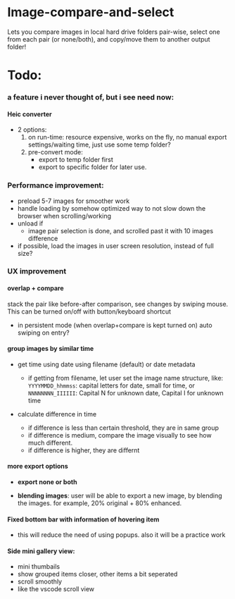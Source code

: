 # Image-compare-and-select

Lets you compare images in local hard drive folders pair-wise, select one from each pair (or none/both), and copy/move them to another output folder!

# Todo:

### a feature i never thought of, but i see need now:

#### Heic converter

- 2 options:
  1. on run-time: resource expensive, works on the fly, no manual export settings/waiting time, just use some temp folder?
  2. pre-convert mode:
     - export to temp folder first
     - export to specific folder for later use.

### Performance improvement:

- preload 5-7 images for smoother work
- handle loading by somehow optimized way to not slow down the browser when scrolling/working
- unload if
  - image pair selection is done, and scrolled past it with 10 images difference
- if possible, load the images in user screen resolution, instead of full size?

### UX improvement

#### overlap + compare

stack the pair like before-after comparison, see changes by swiping mouse. This can be turned on/off with button/keyboard shortcut

- in persistent mode (when overlap+compare is kept turned on) auto swiping on entry?

#### group images by similar time

- get time using date using filename (default) or date metadata

  - if getting from filename, let user set the image name structure, like: <br>
    `YYYYMMDD_hhmmss`: capital letters for date, small for time, or <br>
    `NNNNNNNN_IIIIII`: Capital N for unknown date, Capital I for unknown time

- calculate difference in time

  - if difference is less than certain threshold, they are in same group
  - if difference is medium, compare the image visually to see how much different.
  - if difference is higher, they are differnt

#### more export options

- **export none or both**

- **blending images**: user will be able to export a new image, by blending the images. for example, 20% original + 80% enhanced.

#### Fixed bottom bar with information of hovering item

- this will reduce the need of using popups. also it will be a practice work

#### Side mini gallery view:

- mini thumbails
- show grouped items closer, other items a bit seperated
- scroll smoothly
- like the vscode scroll view

